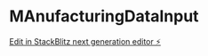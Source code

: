 # MAnufacturingDataInput

[Edit in StackBlitz next generation editor ⚡️](https://stackblitz.com/~/github.com/iamabroor/MAnufacturingDataInput)